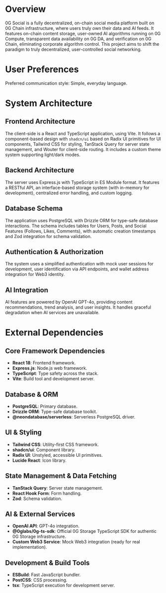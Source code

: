 # Overview
0G Social is a fully decentralized, on-chain social media platform built on 0G Chain infrastructure, where users truly own their data and AI feeds. It features on-chain content storage, user-owned AI algorithms running on 0G Compute, transparent data availability on 0G DA, and verification on 0G Chain, eliminating corporate algorithm control. This project aims to shift the paradigm to truly decentralized, user-controlled social networking.

# User Preferences
Preferred communication style: Simple, everyday language.

# System Architecture

## Frontend Architecture
The client-side is a React and TypeScript application, using Vite. It follows a component-based design with `shadcn/ui` based on Radix UI primitives for UI components, Tailwind CSS for styling, TanStack Query for server state management, and Wouter for client-side routing. It includes a custom theme system supporting light/dark modes.

## Backend Architecture
The server uses Express.js with TypeScript in ES Module format. It features a RESTful API, an interface-based storage system (with in-memory for development), centralized error handling, and custom logging.

## Database Schema
The application uses PostgreSQL with Drizzle ORM for type-safe database interactions. The schema includes tables for Users, Posts, and Social Features (Follows, Likes, Comments), with automatic creation timestamps and Zod integration for schema validation.

## Authentication & Authorization
The system uses a simplified authentication with mock user sessions for development, user identification via API endpoints, and wallet address integration for Web3 identity.

## AI Integration
AI features are powered by OpenAI GPT-4o, providing content recommendations, trend analysis, and user insights. It handles graceful degradation when AI services are unavailable.

# External Dependencies

## Core Framework Dependencies
- **React 18**: Frontend framework.
- **Express.js**: Node.js web framework.
- **TypeScript**: Type safety across the stack.
- **Vite**: Build tool and development server.

## Database & ORM
- **PostgreSQL**: Primary database.
- **Drizzle ORM**: Type-safe database toolkit.
- **@neondatabase/serverless**: Serverless PostgreSQL driver.

## UI & Styling
- **Tailwind CSS**: Utility-first CSS framework.
- **shadcn/ui**: Component library.
- **Radix UI**: Unstyled, accessible UI primitives.
- **Lucide React**: Icon library.

## State Management & Data Fetching
- **TanStack Query**: Server state management.
- **React Hook Form**: Form handling.
- **Zod**: Schema validation.

## AI & External Services
- **OpenAI API**: GPT-4o integration.
- **@0glabs/0g-ts-sdk**: Official 0G Storage TypeScript SDK for authentic 0G Storage infrastructure.
- **Custom Web3 Service**: Mock Web3 integration (ready for real implementation).

## Development & Build Tools
- **ESBuild**: Fast JavaScript bundler.
- **PostCSS**: CSS processing.
- **tsx**: TypeScript execution for development server.